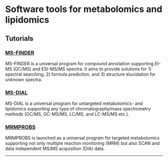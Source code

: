 # Software tools for metabolomics and lipidomics

## Tutorials

### [MS-FINDER](/mtbinfo.github.io//MS-FINDER/tutorial "MS-FINDER")

MS-FINDER is a universal program for compound annotation supporting EI-MS (GC/MS) and ESI-MS/MS spectra. It aims to provide solutions for 1) spectral searching, 2) formula prediction, and 3) structure elucidation for unknown spectra.

### [MS-DIAL](/mtbinfo.github.io/MS-DIAL/tutorial "MS-DIAL")

MS-DIAL is a universal program for untargeted metabolomics- and lipidomics supporting any type of chromatography/mass spectrometry methods (GC/MS, GC-MS/MS, LC/MS, and LC-MS/MS etc.).

### [MRMPROBS](/mtbinfo.github.io/MRMPROBS/tutorial "MRMPROBS")

MRMPROBS is launched as a universal program for targeted metabolomics supporting not only multiple reaction monitoring (MRM) but also SCAN and data independent MS/MS acquisition (DIA) data.

<hr>

